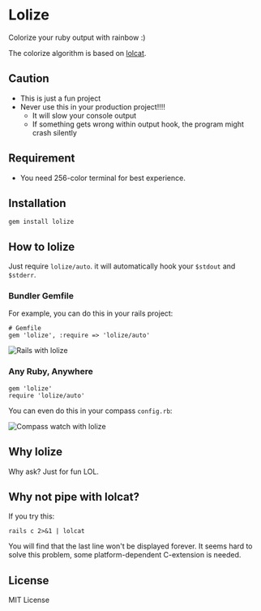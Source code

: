 # Lolize

Colorize your ruby output with rainbow :)

The colorize algorithm is based on [lolcat](https://github.com/busyloop/lolcat).

## Caution

* This is just a fun project
* Never use this in your production project!!!!
  * It will slow your console output
  * If something gets wrong within output hook, the program might crash silently

## Requirement

* You need 256-color terminal for best experience.

## Installation

    gem install lolize

## How to lolize

Just require `lolize/auto`. it will automatically hook your `$stdout` and `$stderr`. 

### Bundler Gemfile

For example, you can do this in your rails project: 

    # Gemfile
    gem 'lolize', :require => 'lolize/auto'

![Rails with lolize](http://miaout17.github.com/lolize/lolize-rails.png)

### Any Ruby, Anywhere

    gem 'lolize'
    require 'lolize/auto'

You can even do this in your compass `config.rb`:

![Compass watch with lolize](http://miaout17.github.com/lolize/lolize-compass.png)

## Why lolize

Why ask? Just for fun LOL.

## Why not pipe with lolcat?

If you try this:

    rails c 2>&1 | lolcat

You will find that the last line won't be displayed forever.
It seems hard to solve this problem, some platform-dependent C-extension is needed. 

## License

MIT License
